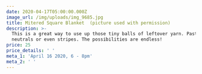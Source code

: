 ```yaml
---
date: 2020-04-17T05:00:00.000Z
image_url: /img/uploads/img_9685.jpg
title: Mitered Square Blanket  (picture used with permission)
description: >-
  This is a great way to use up those tiny balls of leftover yarn. Pastels,
  neutrals or even stripes. The possibilities are endless!
price: 25
price_details: ' '
meta_1: 'April 16 2020, 6 - 8pm'
meta_2: ' '
---
```



